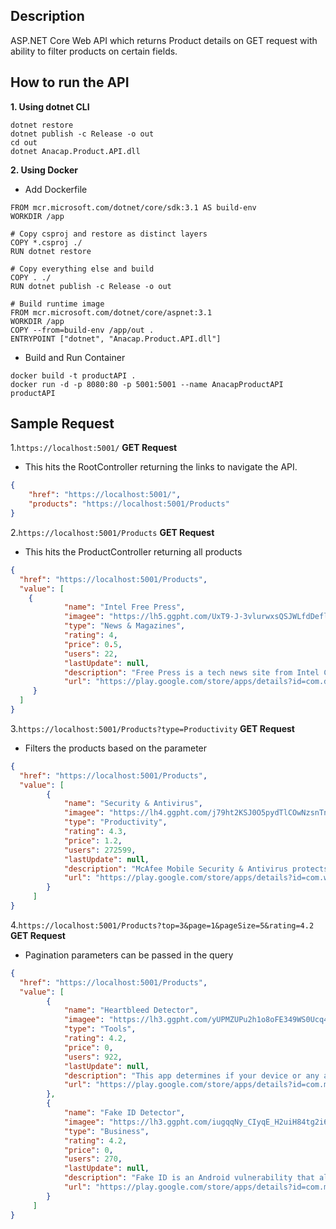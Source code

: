## Description
ASP.NET Core Web API which returns Product details on GET request with ability to filter products on certain fields.

## How to run the API
**1. Using dotnet CLI**
```
dotnet restore
dotnet publish -c Release -o out
cd out
dotnet Anacap.Product.API.dll
```
**2. Using Docker**
- Add Dockerfile
```
FROM mcr.microsoft.com/dotnet/core/sdk:3.1 AS build-env
WORKDIR /app

# Copy csproj and restore as distinct layers
COPY *.csproj ./
RUN dotnet restore

# Copy everything else and build
COPY . ./
RUN dotnet publish -c Release -o out

# Build runtime image
FROM mcr.microsoft.com/dotnet/core/aspnet:3.1
WORKDIR /app
COPY --from=build-env /app/out .
ENTRYPOINT ["dotnet", "Anacap.Product.API.dll"]
```
- Build and Run Container
```
docker build -t productAPI .
docker run -d -p 8080:80 -p 5001:5001 --name AnacapProductAPI productAPI
```


## Sample Request
1.``` https://localhost:5001/ ``` **GET Request**
- This hits the RootController returning the links to navigate the API.
```json
{
    "href": "https://localhost:5001/",
    "products": "https://localhost:5001/Products"
}
```

2.```https://localhost:5001/Products``` **GET Request**
- This hits the ProductController returning all products
```json
{
  "href": "https://localhost:5001/Products",
  "value": [
    {
            "name": "Intel Free Press",
            "imagee": "https://lh5.ggpht.com/UxT9-J-3vlurwxsQSJWLfdDeflb4NJdyBAcUeBGfVAMHh__ul4ZSTOuHJCrxwQ3DZOM=w300-rw",
            "type": "News & Magazines",
            "rating": 4,
            "price": 0.5,
            "users": 22,
            "lastUpdate": null,
            "description": "Free Press is a tech news site from Intel Corporation, covering technology and innovation stories that are often overlooked or warrant more context and deeper reporting.",
            "url": "https://play.google.com/store/apps/details?id=com.doapps.android.mln.MLN_b85b9817cc7f74e4690e239c65960ee3"
     }
  ]
}
```

3.```https://localhost:5001/Products?type=Productivity``` **GET Request**
- Filters the products based on the parameter
```json
{
  "href": "https://localhost:5001/Products",
  "value": [
        {
            "name": "Security & Antivirus",
            "imagee": "https://lh4.ggpht.com/j79ht2KSJ0O5pydTlCOwNzsnTnSu1tSjO5ahEgROrvcogHE2WZt8sJD9mzG-SA0GRFE=w300-rw",
            "type": "Productivity",
            "rating": 4.3,
            "price": 1.2,
            "users": 272599,
            "lastUpdate": null,
            "description": "McAfee Mobile Security & Antivirus protects and enhances your Android phone or tablet�s performance with award winning Antitheft, Find Device, App Privacy Protection, Antivirus, Battery Optimizer (Extend Battery & Memory Cleanup), and Security features from Intel Security. ",
            "url": "https://play.google.com/store/apps/details?id=com.wsandroid.suite"
        }
     ]
}
```

4.```https://localhost:5001/Products?top=3&page=1&pageSize=5&rating=4.2``` **GET Request**
- Pagination parameters can be passed in the query
```json
{
  "href": "https://localhost:5001/Products",
  "value": [
        {
            "name": "Heartbleed Detector",
            "imagee": "https://lh3.ggpht.com/yUPMZUPu2h1o8oFE349WS0Ucq4KNfFaMDMks6tBRlt2VlTEuXWYLJ7xj26pxZnUdD44=w300-rw",
            "type": "Tools",
            "rating": 4.2,
            "price": 0,
            "users": 922,
            "lastUpdate": null,
            "description": "This app determines if your device or any apps installed on your device are affected by the Heartbleed bug.",
            "url": "https://play.google.com/store/apps/details?id=com.mcafee.heartbleed"
        },
        {
            "name": "Fake ID Detector",
            "imagee": "https://lh3.ggpht.com/iugqqNy_CIyqE_H2uiH84tg2i6F0-wPyHd5aOg2CUBbZgYhLbzSwLtzZwOhf_vvl8HE=w300-rw",
            "type": "Business",
            "rating": 4.2,
            "price": 0,
            "users": 270,
            "lastUpdate": null,
            "description": "Fake ID is an Android vulnerability that allows applications to impersonate other applications by copying their identity that can then be used for malicious purposes.",
            "url": "https://play.google.com/store/apps/details?id=com.mcafee.stinger.fakeid"
        }
     ]
}
```

